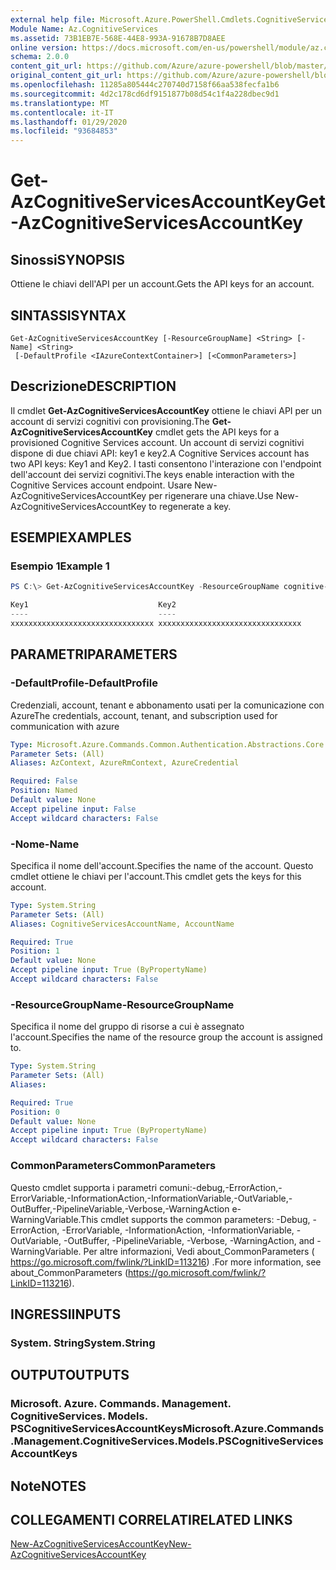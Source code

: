 ```yaml
---
external help file: Microsoft.Azure.PowerShell.Cmdlets.CognitiveServices.dll-Help.xml
Module Name: Az.CognitiveServices
ms.assetid: 73B1EB7E-568E-44E8-993A-91678B7D8AEE
online version: https://docs.microsoft.com/en-us/powershell/module/az.cognitiveservices/get-azcognitiveservicesaccountkey
schema: 2.0.0
content_git_url: https://github.com/Azure/azure-powershell/blob/master/src/CognitiveServices/CognitiveServices/help/Get-AzCognitiveServicesAccountKey.md
original_content_git_url: https://github.com/Azure/azure-powershell/blob/master/src/CognitiveServices/CognitiveServices/help/Get-AzCognitiveServicesAccountKey.md
ms.openlocfilehash: 11285a805444c270740d7158f66aa538fecfa1b6
ms.sourcegitcommit: 4d2c178cd6df9151877b08d54c1f4a228dbec9d1
ms.translationtype: MT
ms.contentlocale: it-IT
ms.lasthandoff: 01/29/2020
ms.locfileid: "93684853"
---
```

# <span data-ttu-id="8eae2-101">Get-AzCognitiveServicesAccountKey</span><span class="sxs-lookup"><span data-stu-id="8eae2-101">Get-AzCognitiveServicesAccountKey</span></span>

## <span data-ttu-id="8eae2-102">Sinossi</span><span class="sxs-lookup"><span data-stu-id="8eae2-102">SYNOPSIS</span></span>
<span data-ttu-id="8eae2-103">Ottiene le chiavi dell'API per un account.</span><span class="sxs-lookup"><span data-stu-id="8eae2-103">Gets the API keys for an account.</span></span>

## <span data-ttu-id="8eae2-104">SINTASSI</span><span class="sxs-lookup"><span data-stu-id="8eae2-104">SYNTAX</span></span>

```
Get-AzCognitiveServicesAccountKey [-ResourceGroupName] <String> [-Name] <String>
 [-DefaultProfile <IAzureContextContainer>] [<CommonParameters>]
```

## <span data-ttu-id="8eae2-105">Descrizione</span><span class="sxs-lookup"><span data-stu-id="8eae2-105">DESCRIPTION</span></span>
<span data-ttu-id="8eae2-106">Il cmdlet **Get-AzCognitiveServicesAccountKey** ottiene le chiavi API per un account di servizi cognitivi con provisioning.</span><span class="sxs-lookup"><span data-stu-id="8eae2-106">The **Get-AzCognitiveServicesAccountKey** cmdlet gets the API keys for a provisioned Cognitive Services account.</span></span>
<span data-ttu-id="8eae2-107">Un account di servizi cognitivi dispone di due chiavi API: key1 e key2.</span><span class="sxs-lookup"><span data-stu-id="8eae2-107">A Cognitive Services account has two API keys: Key1 and Key2.</span></span>
<span data-ttu-id="8eae2-108">I tasti consentono l'interazione con l'endpoint dell'account dei servizi cognitivi.</span><span class="sxs-lookup"><span data-stu-id="8eae2-108">The keys enable interaction with the Cognitive Services account endpoint.</span></span>
<span data-ttu-id="8eae2-109">Usare New-AzCognitiveServicesAccountKey per rigenerare una chiave.</span><span class="sxs-lookup"><span data-stu-id="8eae2-109">Use New-AzCognitiveServicesAccountKey to regenerate a key.</span></span>

## <span data-ttu-id="8eae2-110">ESEMPI</span><span class="sxs-lookup"><span data-stu-id="8eae2-110">EXAMPLES</span></span>

### <span data-ttu-id="8eae2-111">Esempio 1</span><span class="sxs-lookup"><span data-stu-id="8eae2-111">Example 1</span></span>
```powershell
PS C:\> Get-AzCognitiveServicesAccountKey -ResourceGroupName cognitive-services-resource-group -name myluis

Key1                             Key2
----                             ----
xxxxxxxxxxxxxxxxxxxxxxxxxxxxxxxx xxxxxxxxxxxxxxxxxxxxxxxxxxxxxxxx
```

## <span data-ttu-id="8eae2-112">PARAMETRI</span><span class="sxs-lookup"><span data-stu-id="8eae2-112">PARAMETERS</span></span>

### <span data-ttu-id="8eae2-113">-DefaultProfile</span><span class="sxs-lookup"><span data-stu-id="8eae2-113">-DefaultProfile</span></span>
<span data-ttu-id="8eae2-114">Credenziali, account, tenant e abbonamento usati per la comunicazione con Azure</span><span class="sxs-lookup"><span data-stu-id="8eae2-114">The credentials, account, tenant, and subscription used for communication with azure</span></span>

```yaml
Type: Microsoft.Azure.Commands.Common.Authentication.Abstractions.Core.IAzureContextContainer
Parameter Sets: (All)
Aliases: AzContext, AzureRmContext, AzureCredential

Required: False
Position: Named
Default value: None
Accept pipeline input: False
Accept wildcard characters: False
```

### <span data-ttu-id="8eae2-115">-Nome</span><span class="sxs-lookup"><span data-stu-id="8eae2-115">-Name</span></span>
<span data-ttu-id="8eae2-116">Specifica il nome dell'account.</span><span class="sxs-lookup"><span data-stu-id="8eae2-116">Specifies the name of the account.</span></span>
<span data-ttu-id="8eae2-117">Questo cmdlet ottiene le chiavi per l'account.</span><span class="sxs-lookup"><span data-stu-id="8eae2-117">This cmdlet gets the keys for this account.</span></span>

```yaml
Type: System.String
Parameter Sets: (All)
Aliases: CognitiveServicesAccountName, AccountName

Required: True
Position: 1
Default value: None
Accept pipeline input: True (ByPropertyName)
Accept wildcard characters: False
```

### <span data-ttu-id="8eae2-118">-ResourceGroupName</span><span class="sxs-lookup"><span data-stu-id="8eae2-118">-ResourceGroupName</span></span>
<span data-ttu-id="8eae2-119">Specifica il nome del gruppo di risorse a cui è assegnato l'account.</span><span class="sxs-lookup"><span data-stu-id="8eae2-119">Specifies the name of the resource group the account is assigned to.</span></span>

```yaml
Type: System.String
Parameter Sets: (All)
Aliases:

Required: True
Position: 0
Default value: None
Accept pipeline input: True (ByPropertyName)
Accept wildcard characters: False
```

### <span data-ttu-id="8eae2-120">CommonParameters</span><span class="sxs-lookup"><span data-stu-id="8eae2-120">CommonParameters</span></span>
<span data-ttu-id="8eae2-121">Questo cmdlet supporta i parametri comuni:-debug,-ErrorAction,-ErrorVariable,-InformationAction,-InformationVariable,-OutVariable,-OutBuffer,-PipelineVariable,-Verbose,-WarningAction e-WarningVariable.</span><span class="sxs-lookup"><span data-stu-id="8eae2-121">This cmdlet supports the common parameters: -Debug, -ErrorAction, -ErrorVariable, -InformationAction, -InformationVariable, -OutVariable, -OutBuffer, -PipelineVariable, -Verbose, -WarningAction, and -WarningVariable.</span></span> <span data-ttu-id="8eae2-122">Per altre informazioni, Vedi about_CommonParameters ( https://go.microsoft.com/fwlink/?LinkID=113216) .</span><span class="sxs-lookup"><span data-stu-id="8eae2-122">For more information, see about_CommonParameters (https://go.microsoft.com/fwlink/?LinkID=113216).</span></span>

## <span data-ttu-id="8eae2-123">INGRESSI</span><span class="sxs-lookup"><span data-stu-id="8eae2-123">INPUTS</span></span>

### <span data-ttu-id="8eae2-124">System. String</span><span class="sxs-lookup"><span data-stu-id="8eae2-124">System.String</span></span>

## <span data-ttu-id="8eae2-125">OUTPUT</span><span class="sxs-lookup"><span data-stu-id="8eae2-125">OUTPUTS</span></span>

### <span data-ttu-id="8eae2-126">Microsoft. Azure. Commands. Management. CognitiveServices. Models. PSCognitiveServicesAccountKeys</span><span class="sxs-lookup"><span data-stu-id="8eae2-126">Microsoft.Azure.Commands.Management.CognitiveServices.Models.PSCognitiveServicesAccountKeys</span></span>

## <span data-ttu-id="8eae2-127">Note</span><span class="sxs-lookup"><span data-stu-id="8eae2-127">NOTES</span></span>

## <span data-ttu-id="8eae2-128">COLLEGAMENTI CORRELATI</span><span class="sxs-lookup"><span data-stu-id="8eae2-128">RELATED LINKS</span></span>

[<span data-ttu-id="8eae2-129">New-AzCognitiveServicesAccountKey</span><span class="sxs-lookup"><span data-stu-id="8eae2-129">New-AzCognitiveServicesAccountKey</span></span>](./New-AzCognitiveServicesAccountKey.md)



